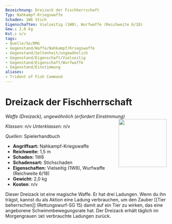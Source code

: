 ```yaml
---
Bezeichnung: Dreizack der Fischherrschaft
Typ: Nahkampf-Kriegswaffe
Schaden: 1W6 Stich
Eigenschaften: Vielseitig (1W8), Wurfwaffe (Reichweite 6/18)
Gew.: 2,0 kg
Kst.: n/v
tags:
- Quelle/5e/DMG
- Gegenstand/Waffe/Nahkampf/Kriegswaffe
- Gegenstand/Seltenheit/ungewöhnlich
- Gegenstand/Eigenschaft/Vielseitig
- Gegenstand/Eigenschaft/Wurfwaffe
- Gegenstand/Einstimmung
aliases:
- Trident of Fish Command
---
```

# Dreizack der Fischherrschaft
*Waffe (Dreizack), ungewöhnlich (erfordert Einstimmung)*  
<img src="Dreizack-der-Fischherrschaft.webp" align="right" width="150">

_Klassen:_ n/v 
_Unterklassen:_  n/v

_Quellen:_ Spielerhandbuch

- **Angriffsart:** Nahkampf-Kriegswaffe
- **Reichweite:** 1,5 m
- **Schaden:** 1W6
- **Schadensart:** Stichschaden
- **Eigenschaften:** Vielseitig (1W8), Wurfwaffe (Reichweite 6/18)
- **Gewicht:** 2,0 kg
- **Kosten**: n/v

Dieser Dreizack ist eine magische Waffe. Er hat drei Ladungen. Wenn du ihn trägst, kannst du als Aktion eine Ladung verbrauchen, um den Zauber [[Tier beherrschen]] (Rettungswurf-SG 15) damit auf ein Tier zu wirken, das eine angeborene Schwimmbewegungsrate hat. Der Dreizack erhält täglich im Morgengrauen `1W3` verbrauchte Ladungen zurück.
